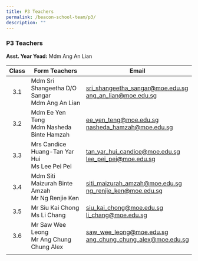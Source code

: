 ```yaml
---
title: P3 Teachers
permalink: /beacon-school-team/p3/
description: ""
---
```

### P3 Teachers

**Asst. Year Yead:** Mdm Ang An Lian

| **Class** | **Form Teachers** | **Email** |
|:---:|---|---|
| 3.1 | Mdm Sri Shangeetha D/O Sangar  <br>Mdm Ang An Lian | [sri\_shangeetha\_sangar@moe.edu.sg](mailto:sri_shangeetha_sangar@moe.edu.sg)<br>[ang\_an\_lian@moe.edu.sg](mailto:ang_an_lian@moe.edu.sg) |
| 3.2 | Mdm Ee Yen Teng <br> Mdm Nasheda Binte Hamzah | [ee\_yen\_teng@moe.edu.sg](mailto:ee_en_teng@moe.edu.sg) <br> [nasheda\_hamzah@moe.edu.sg](mailto:nasheda_hamzah@moe.edu.sg) |
| 3.3 | Mrs Candice Huang-Tan Yar Hui <br> Ms Lee Pei Pei | [tan\_yar\_hui\_candice@moe.edu.sg](mailto:tan_yar_hui_candice@moe.edu.sg) <br> [lee\_pei\_pei@moe.edu.sg](mailto:lee_pei_pei@moe.edu.sg)|
| 3.4 | Mdm Siti Maizurah Binte Amzah  <br>Mr Ng Renjie Ken | [siti\_maizurah\_amzah@moe.edu.sg](mailto:siti_maizurah_amzah@moe.edu.sg)<br>[ng\_renjie\_ken@moe.edu.sg](mailto:ng_renjie_ken@moe.edu.sg) |
| 3.5 | Mr Siu Kai Chong  <br>Ms Li Chang | [siu\_kai\_chong@moe.edu.sg](mailto:siu_kai_chong@moe.edu.sg)<br>[li\_chang@moe.edu.sg](mailto:li_chang@moe.edu.sg) |
| 3.6 | Mr Saw Wee Leong  <br>Mr Ang Chung Chung Alex | [saw\_wee\_leong@moe.edu.sg](mailto:saw_wee_leong@moe.edu.sg)<br>[ang\_chung\_chung\_alex@moe.edu.sg](mailto:ang_chung_chung_alex@moe.edu.sg) |
|  |  |  |